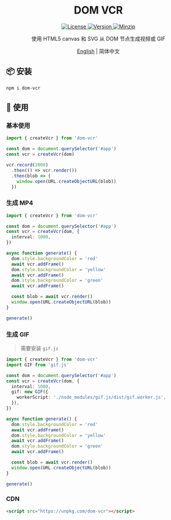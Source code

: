 <h1 align="center">DOM VCR</h1>

<p align="center">
  <a href="https://github.com/qq15725/dom-vcr/blob/master/LICENSE" class="mr-3">
    <img src="https://img.shields.io/npm/l/dom-vcr.svg" alt="License">
  </a>
  <a href="https://www.npmjs.com/package/dom-vcr">
    <img src="https://img.shields.io/npm/v/dom-vcr.svg" alt="Version">
  </a>
  <a href="https://cdn.jsdelivr.net/npm/dom-vcr/dist/index.js">
    <img src="https://img.shields.io/bundlephobia/minzip/dom-vcr" alt="Minzip">
  </a>
</p>

<p align="center">使用 HTML5 canvas 和 SVG 从 DOM 节点生成视频或 GIF</p>

<p align="center"><a href="README.md">English</a> | 简体中文</p>

## 📦 安装

```shell
npm i dom-vcr
```

## 🦄 使用

### 基本使用

```ts
import { createVcr } from 'dom-vcr'

const dom = document.querySelector('#app')
const vcr = createVcr(dom)

vcr.record(2000)
  .then(() => vcr.render())
  .then(blob => {
    window.open(URL.createObjectURL(blob))
  })
```

### 生成 MP4

```ts
import { createVcr } from 'dom-vcr'

const dom = document.querySelector('#app')
const vcr = createVcr(dom, {
  interval: 1000,
})

async function generate() {
  dom.style.backgroundColor = 'red'
  await vcr.addFrame()
  dom.style.backgroundColor = 'yellow'
  await vcr.addFrame()
  dom.style.backgroundColor = 'green'
  await vcr.addFrame()

  const blob = await vcr.render()
  window.open(URL.createObjectURL(blob))
}

generate()
```

### 生成 GIF

> 需要安装 `gif.js`

```ts
import { createVcr } from 'dom-vcr'
import GIF from 'gif.js'

const dom = document.querySelector('#app')
const vcr = createVcr(dom, {
  interval: 1000,
  gif: new GIF({
    workerScript: './node_modules/gif.js/dist/gif.worker.js',
  }),
})

async function generate() {
  dom.style.backgroundColor = 'red'
  await vcr.addFrame()
  dom.style.backgroundColor = 'yellow'
  await vcr.addFrame()
  dom.style.backgroundColor = 'green'
  await vcr.addFrame()

  const blob = await vcr.render()
  window.open(URL.createObjectURL(blob))
}

generate()
```

### CDN

```html
<script src="https://unpkg.com/dom-vcr"></script>
```
